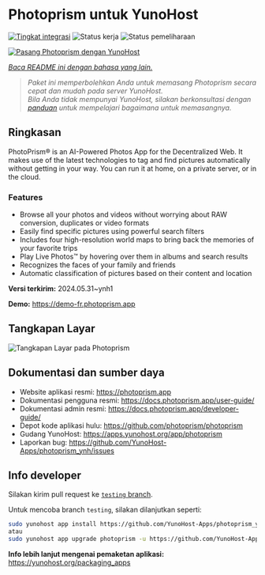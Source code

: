 <!--
N.B.: README ini dibuat secara otomatis oleh <https://github.com/YunoHost/apps/tree/master/tools/readme_generator>
Ini TIDAK boleh diedit dengan tangan.
-->

# Photoprism untuk YunoHost

[![Tingkat integrasi](https://apps.yunohost.org/badge/integration/photoprism)](https://ci-apps.yunohost.org/ci/apps/photoprism/)
![Status kerja](https://apps.yunohost.org/badge/state/photoprism)
![Status pemeliharaan](https://apps.yunohost.org/badge/maintained/photoprism)

[![Pasang Photoprism dengan YunoHost](https://install-app.yunohost.org/install-with-yunohost.svg)](https://install-app.yunohost.org/?app=photoprism)

*[Baca README ini dengan bahasa yang lain.](./ALL_README.md)*

> *Paket ini memperbolehkan Anda untuk memasang Photoprism secara cepat dan mudah pada server YunoHost.*  
> *Bila Anda tidak mempunyai YunoHost, silakan berkonsultasi dengan [panduan](https://yunohost.org/install) untuk mempelajari bagaimana untuk memasangnya.*

## Ringkasan

PhotoPrism® is an AI-Powered Photos App for the Decentralized Web. It makes use of the latest technologies to tag and find pictures automatically without getting in your way. You can run it at home, on a private server, or in the cloud.

### Features

- Browse all your photos and videos without worrying about RAW conversion, duplicates or video formats
- Easily find specific pictures using powerful search filters
- Includes four high-resolution world maps to bring back the memories of your favorite trips
- Play Live Photos™ by hovering over them in albums and search results
- Recognizes the faces of your family and friends
- Automatic classification of pictures based on their content and location


**Versi terkirim:** 2024.05.31~ynh1

**Demo:** <https://demo-fr.photoprism.app>

## Tangkapan Layar

![Tangkapan Layar pada Photoprism](./doc/screenshots/photoprism.jpg)

## Dokumentasi dan sumber daya

- Website aplikasi resmi: <https://photoprism.app>
- Dokumentasi pengguna resmi: <https://docs.photoprism.app/user-guide/>
- Dokumentasi admin resmi: <https://docs.photoprism.app/developer-guide/>
- Depot kode aplikasi hulu: <https://github.com/photoprism/photoprism>
- Gudang YunoHost: <https://apps.yunohost.org/app/photoprism>
- Laporkan bug: <https://github.com/YunoHost-Apps/photoprism_ynh/issues>

## Info developer

Silakan kirim pull request ke [`testing` branch](https://github.com/YunoHost-Apps/photoprism_ynh/tree/testing).

Untuk mencoba branch `testing`, silakan dilanjutkan seperti:

```bash
sudo yunohost app install https://github.com/YunoHost-Apps/photoprism_ynh/tree/testing --debug
atau
sudo yunohost app upgrade photoprism -u https://github.com/YunoHost-Apps/photoprism_ynh/tree/testing --debug
```

**Info lebih lanjut mengenai pemaketan aplikasi:** <https://yunohost.org/packaging_apps>
